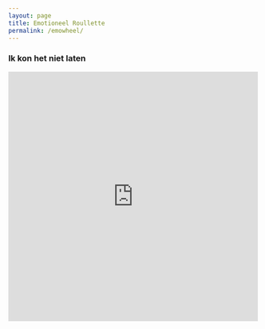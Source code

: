 ```yaml
---
layout: page
title: Emotioneel Roullette
permalink: /emowheel/
---
```


### Ik kon het niet laten

<iframe src="https://wheeldecide.com/e.php?c1=Intens+Verliefd&c2=Boos&c3=Doodsbang&c4=Verdrietig&c5=Dolblij&c6=Dankbaar&c7=Eenzaam&c8=Geamuseerd&c9=Geirriteerd&c10=Gekwetst&c11=Gelukkig&c12=Geschrokken&c13=Kwaad&c14=Machteloos&c15=Melancholisch&c16=Moedeloos&c17=Nieuwsgierig&c18=Nerveus&c19=Opgelucht&c20=Ontspannen&c21=Opgetogen&c22=Overstuur&c23=Paniek&c24=Slaperig&c25=Somber&c26=Teder&c27=Triest&c28=Tevreden&c29=Uitgeput&c30=Verbaasd&c31=Verdrietig&c32=Haat&c33=Verrukt&c34=Verward&c35=Voldaan&c36=Vredig&c37=Vreugdevol&c38=Wanhopig&c39=Zelfvoldaan&c40=Zachtmoedig&c41=Zenuwachtig&col=light&time=7" width="500" height="500" scrolling="no" frameborder="0"></iframe>
